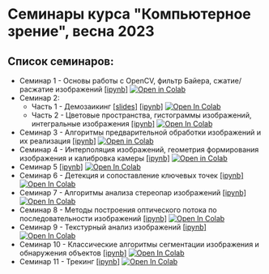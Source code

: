 # Семинары курса "Компьютерное зрение", весна 2023

## Список семинаров:

- Семинар 1 - Основы работы с OpenCV, фильтр Байера, сжатие/расжатие изображений [[ipynb]](seminars/seminar_01/Seminar_1.ipynb) <a target="_blank" href="https://colab.research.google.com/github/alexmelekhin/cv_course_2023/blob/main/seminars/seminar_01/Seminar_1.ipynb"><img src="https://colab.research.google.com/assets/colab-badge.svg" alt="Open in Colab"/></a>
- Семинар 2:
    - Часть 1 - Демозаикинг [[slides]](seminars/seminar_02/slides_demosaicing.pdf) [[ipynb]](seminars/seminar_02/Seminar_2_demosaicing.ipynb) <a target="_blank" href="https://colab.research.google.com/github/alexmelekhin/cv_course_2023/blob/main/seminars/seminar_02/Seminar_2_demosaicing.ipynb"><img src="https://colab.research.google.com/assets/colab-badge.svg" alt="Open In Colab"/></a>
    - Часть 2 - Цветовые пространства, гистограммы изображений, интегральные изображения [[ipynb]](seminars/seminar_02/Seminar_2.ipynb) <a target="_blank" href="https://colab.research.google.com/github/alexmelekhin/cv_course_2023/blob/main/seminars/seminar_02/Seminar_2.ipynb"><img src="https://colab.research.google.com/assets/colab-badge.svg" alt="Open In Colab"/></a>
- Семинар 3 - Алгоритмы предварительной обработки изображений и их реализация [[ipynb]](seminars/seminar_03/Seminar_3.ipynb) <a target="_blank" href="https://colab.research.google.com/github/alexmelekhin/cv_course_2023/blob/main/seminars/seminar_03/Seminar_3.ipynb"><img src="https://colab.research.google.com/assets/colab-badge.svg" alt="Open in Colab"/></a>
- Семинар 4 - Интерполяция изображений, геометрия формирования изображения и калибровка камеры [[ipynb]](seminars/seminar_04/Seminar_4.ipynb) <a target="_blank" href="https://colab.research.google.com/github/alexmelekhin/cv_course_2023/blob/main/seminars/seminar_04/Seminar_4.ipynb"><img src="https://colab.research.google.com/assets/colab-badge.svg" alt="Open in Colab"/></a>
- Семинар 5 [[ipynb]](seminars/seminar_05/Seminar_5.ipynb) <a target="_blank" href="https://colab.research.google.com/github/alexmelekhin/cv_course_2023/blob/main/seminars/seminar_05/Seminar_5.ipynb"><img src="https://colab.research.google.com/assets/colab-badge.svg" alt="Open In Colab"/></a>
- Семинар 6 - Детекция и сопоставление ключевых точек [[ipynb]](seminars/seminar_06/Seminar_6.ipynb) <a target="_blank" href="https://colab.research.google.com/github/alexmelekhin/cv_course_2023/blob/main/seminars/seminar_06/Seminar_6.ipynb"><img src="https://colab.research.google.com/assets/colab-badge.svg" alt="Open In Colab"/></a>
- Семинар 7 - Алгоритмы анализа стереопар изображений [[ipynb]](seminars/seminar_07/Seminar_7.ipynb) <a target="_blank" href="https://colab.research.google.com/github/alexmelekhin/cv_course_2023/blob/main/seminars/seminar_07/Seminar_7.ipynb"><img src="https://colab.research.google.com/assets/colab-badge.svg" alt="Open In Colab"/></a>
- Семинар 8 - Методы построения оптического потока по последовательности изображений [[ipynb]](seminars/seminar_08/Seminar_8.ipynb) <a target="_blank" href="https://colab.research.google.com/github/alexmelekhin/cv_course_2023/blob/main/seminars/seminar_08/Seminar_8.ipynb"><img src="https://colab.research.google.com/assets/colab-badge.svg" alt="Open In Colab"/></a>
- Семинар 9 - Текстурный анализ изображений [[ipynb]](seminars/seminar_09/Seminar_9.ipynb) <a target="_blank" href="https://colab.research.google.com/github/alexmelekhin/cv_course_2023/blob/main/seminars/seminar_09/Seminar_9.ipynb"><img src="https://colab.research.google.com/assets/colab-badge.svg" alt="Open In Colab"/></a>
- Семинар 10 - Классические алгоритмы сегментации изображения и обнаружения объектов [[ipynb]](seminars/seminar_10/Seminar_10.ipynb) <a target="_blank" href="https://colab.research.google.com/github/alexmelekhin/cv_course_2023/blob/main/seminars/seminar_10/Seminar_10.ipynb"><img src="https://colab.research.google.com/assets/colab-badge.svg" alt="Open In Colab"/></a>
- Семинар 11 - Трекинг [[ipynb]](seminars/seminar_11/Seminar_11.ipynb) <a target="_blank" href="https://colab.research.google.com/github/alexmelekhin/cv_course_2023/blob/main/seminars/seminar_11/Seminar_11.ipynb"><img src="https://colab.research.google.com/assets/colab-badge.svg" alt="Open In Colab"/></a>
